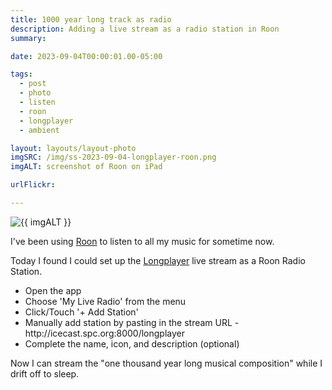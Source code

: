 ```yaml
---
title: 1000 year long track as radio
description: Adding a live stream as a radio station in Roon
summary:

date: 2023-09-04T00:00:01.00-05:00

tags:
  - post
  - photo
  - listen
  - roon
  - longplayer
  - ambient

layout: layouts/layout-photo
imgSRC: /img/ss-2023-09-04-longplayer-roon.png
imgALT: screenshot of Roon on iPad

urlFlickr:

---
```

<p><img class="u-photo img-polaroid" src="{{ imgSRC }}" alt="{{ imgALT }}"></p>

I've been using <a href="https://roon.app/en/" title="a platform for all the music in your home">Roon</a> to listen to all my music for sometime now.

Today I found I could set up the <a href="https://longplayer.org" title="Official site">Longplayer</a> live stream as a Roon Radio Station.

<ul>
	<li>Open the app</li>
	<li>Choose 'My Live Radio' from the menu</li>
	<li>Click/Touch '+ Add Station'</li>
	<li>Manually add station by pasting in the stream URL - http://icecast.spc.org:8000/longplayer</li>
	<li>Complete the name, icon, and description (optional)</li>
</ul>

Now I can stream the "one thousand year long musical composition" while I drift off to sleep.
